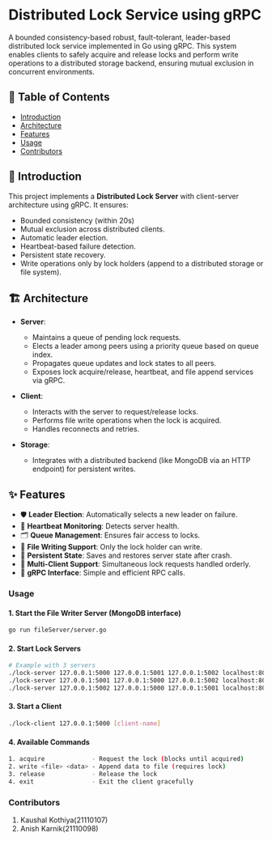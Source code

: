 # Distributed Lock Service using gRPC

A bounded consistency-based robust, fault-tolerant, leader-based distributed lock service implemented in Go using gRPC. This system enables clients to safely acquire and release locks and perform write operations to a distributed storage backend, ensuring mutual exclusion in concurrent environments.

## 📑 Table of Contents
- [Introduction](#introduction)
- [Architecture](#architecture)
- [Features](#features)
- [Usage](#usage)
- [Contributors](#contributors)

## 📘 Introduction
This project implements a **Distributed Lock Server** with client-server architecture using gRPC. It ensures:
- Bounded consistency (within 20s)
- Mutual exclusion across distributed clients.
- Automatic leader election.
- Heartbeat-based failure detection.
- Persistent state recovery.
- Write operations only by lock holders (append to a distributed storage or file system).

## 🏗️ Architecture
- **Server**:
  - Maintains a queue of pending lock requests.
  - Elects a leader among peers using a priority queue based on queue index.
  - Propagates queue updates and lock states to all peers.
  - Exposes lock acquire/release, heartbeat, and file append services via gRPC.

- **Client**:
  - Interacts with the server to request/release locks.
  - Performs file write operations when the lock is acquired.
  - Handles reconnects and retries.

- **Storage**:
  - Integrates with a distributed backend (like MongoDB via an HTTP endpoint) for persistent writes.

## ✨ Features
- 🛡️ **Leader Election**: Automatically selects a new leader on failure.
- 🔄 **Heartbeat Monitoring**: Detects server health.
- 🗂️ **Queue Management**: Ensures fair access to locks.
- 📁 **File Writing Support**: Only the lock holder can write.
- 💾 **Persistent State**: Saves and restores server state after crash.
- 👥 **Multi-Client Support**: Simultaneous lock requests handled orderly.
- 📡 **gRPC Interface**: Simple and efficient RPC calls.

### Usage
#### 1. Start the File Writer Server (MongoDB interface)
```bash
go run fileServer/server.go
```
#### 2. Start Lock Servers
```bash
# Example with 3 servers
./lock-server 127.0.0.1:5000 127.0.0.1:5001 127.0.0.1:5002 localhost:8080
./lock-server 127.0.0.1:5001 127.0.0.1:5000 127.0.0.1:5002 localhost:8080
./lock-server 127.0.0.1:5002 127.0.0.1:5000 127.0.0.1:5001 localhost:8080
```
#### 3. Start a Client
```bash
./lock-client 127.0.0.1:5000 [client-name]
```

#### 4. Available Commands
```bash
1. acquire             - Request the lock (blocks until acquired)
2. write <file> <data> - Append data to file (requires lock)
3. release             - Release the lock
4. exit                - Exit the client gracefully
```

### Contributors
1. Kaushal Kothiya(21110107)
2. Anish Karnik(21110098)
